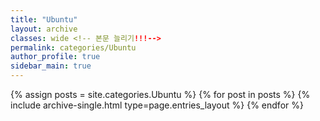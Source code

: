 ```yaml
---
title: "Ubuntu"
layout: archive
classes: wide <!-- 본문 늘리기!!!-->
permalink: categories/Ubuntu
author_profile: true
sidebar_main: true
---
```



{% assign posts = site.categories.Ubuntu %}
{% for post in posts %} {% include archive-single.html type=page.entries_layout %} {% endfor %}